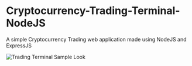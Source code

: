 # Cryptocurrency-Trading-Terminal-NodeJS
A simple Cryptocurrency Trading web application made using NodeJS and ExpressJS 

![Trading Terminal Sample Look](https://user-images.githubusercontent.com/66865452/153797204-f3d26100-2862-4701-b335-0efd965f65d0.png)
